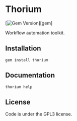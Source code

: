 Thorium
=======
[![Gem Version](http://img.shields.io/gem/v/thorium.svg)][gem]

Workflow automation toolkit.

Installation
------------
  `gem install thorium`

Documentation
-------------
  `thorium help`

License
-------
Code is under the GPL3 license.
